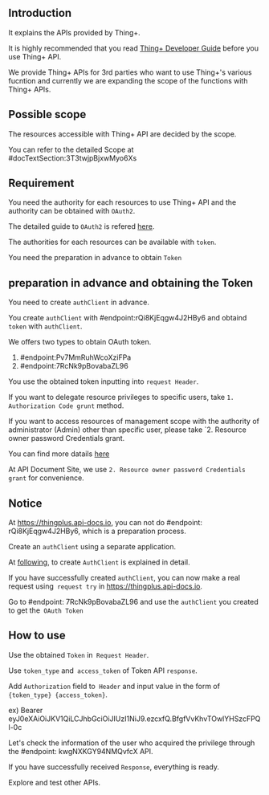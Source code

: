 ## Introduction
It explains the APIs provided by Thing+.

It is highly recommended that you read [Thing+ Developer Guide](https://github.com/daliworks/thingplus-guide) before you use Thing+ API. 

We provide Thing+ APIs for 3rd parties who want to use Thing+'s various fucntion and currently we are expanding the scope of the functions with Thing+ APIs. 


## Possible scope
The resources accessible with Thing+ API are decided by the scope. 

You can refer to the detailed Scope at #docTextSection:3T3twjpBjxwMyo6Xs 


## Requirement 
You need the authority for each resources to use Thing+ API and the authority can be obtained with `OAuth2`.

The detailed guide to `OAuth2` is refered [here](https://github.com/daliworks/thingplus-guide/blob/master/doc/OAuth2Guide_en.md).

The authorities for each resources can be available with `token`.

You need the preparation in advance to obtain `Token`

## preparation in advance and obtaining the Token

You need to create `authClient` in advance.

You create `authClient` with #endpoint:rQi8KjEqgw4J2HBy6 and obtaind `token` with `authClient`.

We offers two types to obtain OAuth token.

1. #endpoint:Pv7MmRuhWcoXziFPa
2. #endpoint:7RcNk9pBovabaZL96


You use the obtained token inputting into `request Header`.

If you want to delegate resource privileges to specific users, take `1. Authorization Code grunt` method.

If you want to access resources of management scope with the authority of administrator (Admin) other than specific user, please take `2. Resource owner password Credentials grant.

You can find more datails [here](
https://github.com/daliworks/thingplus-guide/blob/master/doc/README_en.md#22-for-utilizing-oauthapp)

At API Document Site, we use `2. Resource owner password Credentials grant` for convenience.



## Notice
At <https://thingplus.api-docs.io>, you can not do #endpoint: rQi8KjEqgw4J2HBy6, which is a preparation process.

Create an `authClient` using a separate application.

At [following](http://support.thingplus.net/en/rest-api/getting-started.html#id-step1), to create `AuthClient` is explained in detail.

If you have successfully created `authClient`, you can now make a real request using` request try` in <https://thingplus.api-docs.io>.

Go to #endpoint: 7RcNk9pBovabaZL96 and use the `authClient` you created to get the` OAuth Token`

## How to use


Use the obtained `Token` in` Request Header`.

Use `token_type` and` access_token` of Token API `response`.

Add `Authorization` field to` Header` and input value in the form of `{token_type} {access_token}`.

ex) Bearer eyJ0eXAiOiJKV1QiLCJhbGciOiJIUzI1NiJ9.ezcxfQ.BfgfVvKhvTOwlYHSzcFPQl-0c

Let's check the information of the user who acquired the privilege through the #endpoint: kwgNXKGY94NMQvfcX API.

If you have successfully received `Response`, everything is ready.

Explore and test other APIs.
